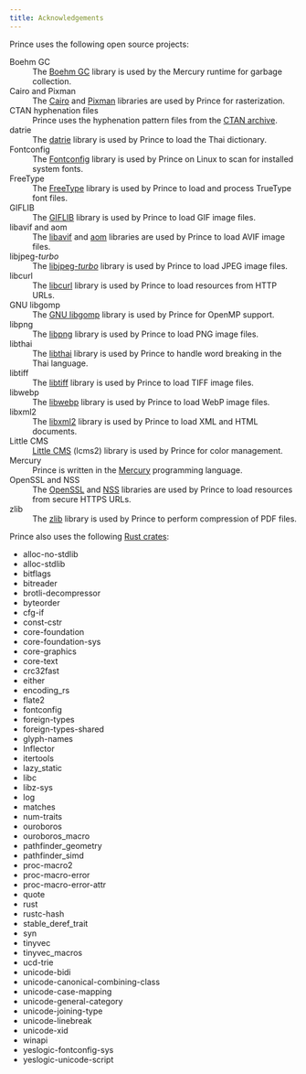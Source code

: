 ```yaml
---
title: Acknowledgements
---
```


<style>
.navigationSlider .slidingNav ul li:nth-child(3), .navigationSlider .slidingNav ul li:nth-child(3) > a:hover, .navigationSlider .slidingNav ul li.siteNavGroupActive > a {
    background-color: #fff;
}
.nav-site li:nth-child(3) a {
    color: #333 !important;
}
.nav-site li:nth-child(3) a:hover {
    color: #22b573 !important;;
}
</style>

Prince uses the following open source projects:

<dl>

<dt id="boehmgc">Boehm GC</dt>
<dd>
The <a href="https://www.hboehm.info/gc/">Boehm GC</a>
library is used by the Mercury runtime for garbage collection.
</dd>

<dt id="cairo-pixman">Cairo and Pixman</dt>
<dd>
The <a href="https://www.cairographics.org/">Cairo</a>
and <a href="https://www.pixman.org/">Pixman</a>
libraries are used by Prince for rasterization.
</dd>

<dt id="ctan-hyph">CTAN hyphenation files</dt>
<dd>
Prince uses the
hyphenation pattern files from the
<a href="https://ctan.org/tex-archive/language/hyph-utf8/tex/generic/hyph-utf8/patterns/txt//">CTAN archive</a>.
</dd>

<dt id="datrie">datrie</dt>
<dd>
The <a href="https://linux.thai.net/projects/datrie">datrie</a>
library is used by Prince to load the Thai dictionary.
</dd>

<dt id="fontconfig">Fontconfig</dt>
<dd>
The <a href="https://www.fontconfig.org/">Fontconfig</a>
library is used by Prince on Linux to scan for installed system fonts.
</dd>

<dt id="freetype">FreeType</dt>
<dd>
The <a href="https://freetype.org/">FreeType</a>
library is used by Prince to load and process TrueType font files.
</dd>

<dt id="giflib">GIFLIB</dt>
<dd>
The <a href="https://giflib.sourceforge.net/">GIFLIB</a>
library is used by Prince to load GIF image files.
</dd>

<dt id="libavif-aom">libavif and aom</dt>
<dd>
The <a href="https://github.com/AOMediaCodec/libavif">libavif</a> and
<a href="https://aomedia.googlesource.com/aom/">aom</a> libraries are
used by Prince to load AVIF image files.
</dd>

<dt id="libjpeg">libjpeg<i>-turbo</i></dt>
<dd>
The <a href="https://libjpeg-turbo.org/">libjpeg<i>-turbo</i></a>
library is used by Prince to load JPEG image files.
</dd>

<dt id="libcurl">libcurl</dt>
<dd>
The <a href="https://curl.se/">libcurl</a>
library is used by Prince to load resources from HTTP URLs.
</dd>

<dt id="libgomp">GNU libgomp</dt>
<dd>
The <a href="https://gcc.gnu.org/onlinedocs/libgomp/">GNU libgomp</a>
library is used by Prince for OpenMP support.
</dd>

<dt id="libpng">libpng</dt>
<dd>
The <a href="https://libpng.sourceforge.io/index.html">libpng</a>
library is used by Prince to load PNG image files.
</dd>

<dt id="libthai">libthai</dt>
<dd>
The <a href="https://linux.thai.net/projects/libthai">libthai</a>
library is used by Prince to handle word breaking in the Thai language.
</dd>

<dt id="libtiff">libtiff</dt>
<dd>
The <a href="https://libtiff.gitlab.io/libtiff/">libtiff</a>
library is used by Prince to load TIFF image files.
</dd>

<dt id="libwebp">libwebp</dt>
<dd>
The <a href="https://developers.google.com/speed/webp">libwebp</a>
library is used by Prince to load WebP image files.
</dd>

<dt id="libxml2">libxml2</dt>
<dd>
The <a href="https://gitlab.gnome.org/GNOME/libxml2/-/wikis/home">libxml2</a>
library is used by Prince to load XML and HTML documents.
</dd>

<dt id="littlecms">Little CMS</dt>
<dd>
<a href="https://www.littlecms.com/">Little CMS</a> (lcms2)
library is used by Prince for color management.
</dd>

<dt id="mercury">Mercury</dt>
<dd>
Prince is written in the
<a href="https://mercurylang.org">Mercury</a>
programming language.
</dd>

<dt id="openssl-nss">OpenSSL and NSS</dt>
<dd>
The <a href="https://www.openssl.org/">OpenSSL</a> and
<a href="https://firefox-source-docs.mozilla.org/security/nss/index.html">NSS</a>
libraries are used by Prince to load resources from secure HTTPS URLs.
</dd>

<dt id="zlib">zlib</dt>
<dd>
The <a href="https://www.zlib.net/">zlib</a>
library is used by Prince to perform compression of PDF files.
</dd>

</dl>

Prince also uses the following [Rust crates](https://crates.io/):

* alloc-no-stdlib
* alloc-stdlib
* bitflags
* bitreader
* brotli-decompressor
* byteorder
* cfg-if
* const-cstr
* core-foundation
* core-foundation-sys
* core-graphics
* core-text
* crc32fast
* either
* encoding_rs
* flate2
* fontconfig
* foreign-types
* foreign-types-shared
* glyph-names
* Inflector
* itertools
* lazy_static
* libc
* libz-sys
* log
* matches
* num-traits
* ouroboros
* ouroboros_macro
* pathfinder_geometry
* pathfinder_simd
* proc-macro2
* proc-macro-error
* proc-macro-error-attr
* quote
* rust
* rustc-hash
* stable_deref_trait
* syn
* tinyvec
* tinyvec_macros
* ucd-trie
* unicode-bidi
* unicode-canonical-combining-class
* unicode-case-mapping
* unicode-general-category
* unicode-joining-type
* unicode-linebreak
* unicode-xid
* winapi
* yeslogic-fontconfig-sys
* yeslogic-unicode-script
